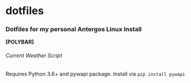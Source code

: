 # dotfiles
### Dotfiles for my personal Antergos Linux Install

**[POLYBAR]**

###### Current Weather Script

Requires Python 3.6+ and pywapi package. Install via
`pip install pywapi`


